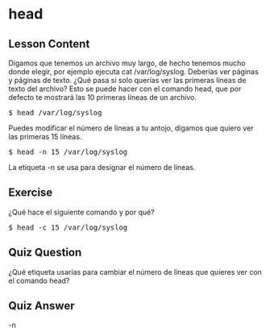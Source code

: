 # head

## Lesson Content

Digamos que tenemos un archivo muy largo, de hecho tenemos mucho donde elegir, por ejemplo ejecuta cat /var/log/syslog. Deberías ver páginas y páginas de texto. ¿Qué pasa si solo querías ver las primeras líneas de texto del archivo? Esto se puede hacer con el comando head, que por defecto te mostrará las 10 primeras líneas de un archivo.

<pre>$ head /var/log/syslog</pre>

Puedes modificar el número de líneas a tu antojo, digamos que quiero ver las primeras 15 líneas.

<pre>$ head -n 15 /var/log/syslog</pre>

La etiqueta -n se usa para designar el número de líneas.

## Exercise

¿Qué hace el siguiente comando y por qué?

<pre>$ head -c 15 /var/log/syslog</pre>

## Quiz Question

¿Qué etiqueta usarías para cambiar el número de líneas que quieres ver con el comando head?

## Quiz Answer

-n
